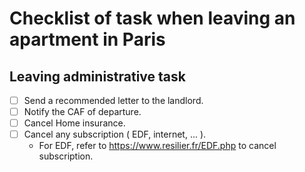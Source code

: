 # Checklist of task when leaving an apartment in Paris

## Leaving administrative task

- [ ] Send a recommended letter to the landlord.
- [ ] Notify the CAF of departure.
- [ ] Cancel Home insurance.
- [ ] Cancel any subscription ( EDF, internet, ... ).
   - For EDF, refer to https://www.resilier.fr/EDF.php to cancel subscription. 

  
